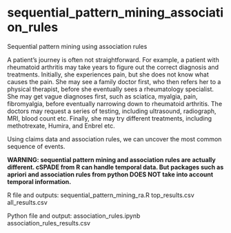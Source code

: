 # sequential_pattern_mining_association_rules
Sequential pattern mining using association rules

A patient’s journey is often not straightforward. For example, a patient with rheumatoid arthritis may take years to figure out the correct diagnosis and treatments. Initially, she experiences pain, but she does not know what causes the pain. She may see a family doctor first, who then refers her to a physical therapist, before she eventually sees a rheumatology specialist. She may get vague diagnoses first, such as sciatica, myalgia, pain, fibromyalgia, before eventually narrowing down to rheumatoid arthritis. The doctors may request a series of testing, including ultrasound, radiograph, MRI, blood count etc. Finally, she may try different treatments, including methotrexate, Humira, and Enbrel etc.

Using claims data and association rules, we can uncover the most common sequence of events.

**WARNING: sequential pattern mining and association rules are actually different. cSPADE from R can handle temporal data. But packages such as apriori and association rules from python DOES NOT take into account temporal information.**

R file and outputs:
sequential_pattern_mining_ra.R
top_results.csv
all_results.csv

Python file and output:
association_rules.ipynb
association_rules_results.csv
